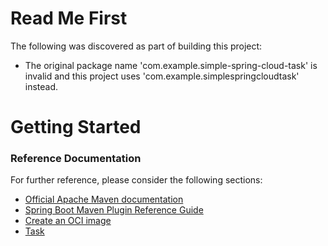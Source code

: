 # Read Me First
The following was discovered as part of building this project:

* The original package name 'com.example.simple-spring-cloud-task' is invalid and this project uses 'com.example.simplespringcloudtask' instead.

# Getting Started

### Reference Documentation
For further reference, please consider the following sections:

* [Official Apache Maven documentation](https://maven.apache.org/guides/index.html)
* [Spring Boot Maven Plugin Reference Guide](https://docs.spring.io/spring-boot/docs/3.2.2/maven-plugin/reference/html/)
* [Create an OCI image](https://docs.spring.io/spring-boot/docs/3.2.2/maven-plugin/reference/html/#build-image)
* [Task](https://docs.spring.io/spring-cloud-task/docs/current/reference/html/)

